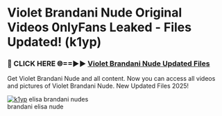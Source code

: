 # Violet Brandani Nude Original Videos 0nlyFans Leaked - Files Updated! (k1yp)

<h3>🔴 CLICK HERE 🌐==►► <a href="https://tinyurl.com/52m3yx9h" rel="nofollow">Violet Brandani Nude Updated Files</a></h3>

Get Violet Brandani Nude and all content. Now you can access all videos and pictures of Violet Brandani Nude. New Updated Files 2025!

[![k1yp](https://i.imgur.com/TnHtlc8.gif)](https://tinyurl.com/52m3yx9h)
elisa brandani nudes<br>
brandani elisa nude